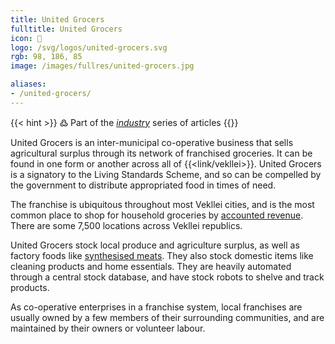 ```yaml
---
title: United Grocers
fulltitle: United Grocers
icon: 🌾
logo: /svg/logos/united-grocers.svg
rgb: 98, 186, 85
image: /images/fullres/united-grocers.jpg

aliases:
- /united-grocers/
---
```

{{< hint >}}
߷ Part of the *[industry](/industry/)* series of articles
{{</hint>}}

United Grocers is an inter-municipal co-operative business that sells agricultural surplus through its network of franchised groceries. It can be found in one form or another across all of {{<link/vekllei>}}. United Grocers is a signatory to the Living Standards Scheme, and so can be compelled by the government to distribute appropriated food in times of need.

The franchise is ubiquitous throughout most Vekllei cities, and is the most common place to shop for household groceries by [accounted revenue](/bulletin/accounted-revenue/). There are some 7,500 locations across Vekllei republics.

United Grocers stock local produce and agriculture surplus, as well as factory foods like [synthesised meats](/stories/breakfast/). They also stock domestic items like cleaning products and home essentials. They are heavily automated through a central stock database, and have stock robots to shelve and track products.

As co-operative enterprises in a franchise system, local franchises are usually owned by a few members of their surrounding communities, and are maintained by their owners or volunteer labour.
